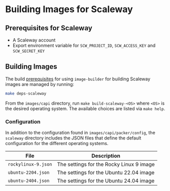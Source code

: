 # Building Images for Scaleway

## Prerequisites for Scaleway

- A Scaleway account
- Export environment variable for `SCW_PROJECT_ID`, `SCW_ACCESS_KEY` and `SCW_SECRET_KEY`

## Building Images

The build [prerequisites](../capi.md#prerequisites) for using `image-builder` for
building Scaleway images are managed by running:

```bash
make deps-scaleway
```

From the `images/capi` directory, run `make build-scaleway-<OS>` where `<OS>` is the desired operating system. The available choices are listed via `make help`.

### Configuration

In addition to the configuration found in `images/capi/packer/config`, the `scaleway`
directory includes the JSON files that define the default configuration for
the different operating systems.

| File                | Description                              |
| ------------------- | ---------------------------------------- |
| `rockylinux-9.json` | The settings for the Rocky Linux 9 image |
| `ubuntu-2204.json`  | The settings for the Ubuntu 22.04 image  |
| `ubuntu-2404.json`  | The settings for the Ubuntu 24.04 image  |
